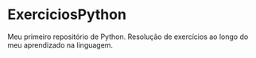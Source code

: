 # ExerciciosPython
Meu primeiro repositório de Python. Resolução de exercícios ao longo do meu aprendizado na linguagem.
